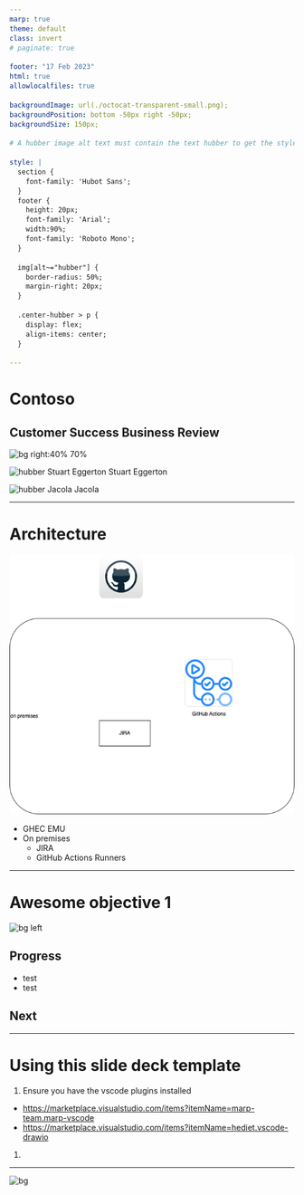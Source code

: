 ```yaml
---
marp: true
theme: default
class: invert
# paginate: true

footer: "17 Feb 2023"
html: true
allowlocalfiles: true

backgroundImage: url(./octocat-transparent-small.png);
backgroundPosition: bottom -50px right -50px;
backgroundSize: 150px;

# A hubber image alt text must contain the text hubber to get the style which makes it a circle from the avatar

style: |
  section {
    font-family: 'Hubot Sans';
  }
  footer {
    height: 20px;
    font-family: 'Arial';
    width:90%;
    font-family: 'Roboto Mono';
  } 

  img[alt~="hubber"] {
    border-radius: 50%;
    margin-right: 20px;
  }

  .center-hubber > p {
    display: flex;
    align-items: center;
  }

---
```

# Contoso
## Customer Success Business Review
![bg right:40% 70%](https://avatars.githubusercontent.com/u/46500265?v=4)

<div class="center-hubber">

![hubber Stuart Eggerton](https://avatars.githubusercontent.com/gitstua?size=60) Stuart Eggerton

![hubber Jacola](https://avatars.githubusercontent.com/jacola?size=60) Jacola

</div>

---
# Architecture
![bg left 80%](./architecture.drawio.png)
- GHEC EMU
- On premises
  - JIRA
  - GitHub Actions Runners

---
<!-- This next line removes the invert so we match the background of the image we are using -->
<!-- 
class: none 
footer: ""
-->

# Awesome objective 1
![bg left](https://octodex.github.com/images/hula_loop_octodex03.gif)

## Progress
 
- test
- test

## Next

---
<!-- class: invert -->
# Using this slide deck template 
1. Ensure you have the vscode plugins installed 
  - https://marketplace.visualstudio.com/items?itemName=marp-team.marp-vscode
  - https://marketplace.visualstudio.com/items?itemName=hediet.vscode-drawio
1. 

---
![bg](https://octodex.github.com/images/deckfailcat.png)